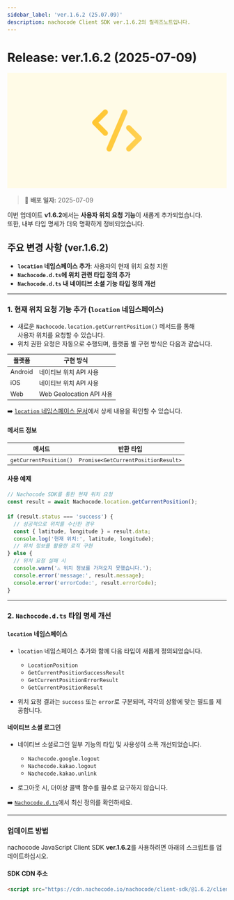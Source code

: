 ```yaml
---
sidebar_label: 'ver.1.6.2 (25.07.09)'
description: nachocode Client SDK ver.1.6.2의 릴리즈노트입니다.
---
```


# Release: ver.1.6.2 (2025-07-09)

![sdk_detail](/img/docs/releases/release_note_sdk_detail.png)

> 🔔 **배포 일자:** 2025-07-09

이번 업데이트 **v1.6.2**에서는 **사용자 위치 요청 기능**이 새롭게 추가되었습니다.  
또한, 내부 타입 명세가 더욱 명확하게 정비되었습니다.

## 주요 변경 사항 (ver.1.6.2)

- **`location` 네임스페이스 추가**: 사용자의 현재 위치 요청 지원
- **`Nachocode.d.ts`에 위치 관련 타입 정의 추가**
- **`Nachocode.d.ts` 내 네이티브 소셜 기능 타입 정의 개선**

---

### 1. 현재 위치 요청 기능 추가 (`location` 네임스페이스)

- 새로운 `Nachocode.location.getCurrentPosition()` 메서드를 통해  
  사용자 위치를 요청할 수 있습니다.
- 위치 권한 요청은 자동으로 수행되며, 플랫폼 별 구현 방식은 다음과 같습니다.

| 플랫폼  | 구현 방식                |
| ------- | ------------------------ |
| Android | 네이티브 위치 API 사용   |
| iOS     | 네이티브 위치 API 사용   |
| Web     | Web Geolocation API 사용 |

➡️ [`location` 네임스페이스 문서](/docs/sdk/namespaces/location)에서 상세 내용을 확인할 수 있습니다.

#### 메서드 정보

| 메서드                 | 반환 타입                           |
| ---------------------- | ----------------------------------- |
| `getCurrentPosition()` | `Promise<GetCurrentPositionResult>` |

#### 사용 예제

```javascript
// Nachocode SDK를 통한 현재 위치 요청
const result = await Nachocode.location.getCurrentPosition();

if (result.status === 'success') {
  // 성공적으로 위치를 수신한 경우
  const { latitude, longitude } = result.data;
  console.log('현재 위치:', latitude, longitude);
  // 위치 정보를 활용한 로직 구현
} else {
  // 위치 요청 실패 시
  console.warn('⚠️ 위치 정보를 가져오지 못했습니다.');
  console.error('message:', result.message);
  console.error('errorCode:', result.errorCode);
}
```

---

### 2. `Nachocode.d.ts` 타입 명세 개선

#### `location` 네임스페이스

- `location` 네임스페이스 추가와 함께 다음 타입이 새롭게 정의되었습니다.

  - `LocationPosition`
  - `GetCurrentPositionSuccessResult`
  - `GetCurrentPositionErrorResult`
  - `GetCurrentPositionResult`

- 위치 요청 결과는 `success` 또는 `error`로 구분되며,
  각각의 상황에 맞는 필드를 제공합니다.

#### 네이티브 소셜 로그인

- 네이티브 소셜로그인 일부 기능의 타입 및 사용성이 소폭 개선되었습니다.

  - `Nachocode.google.logout`
  - `Nachocode.kakao.logout`
  - `Nachocode.kakao.unlink`

- 로그아웃 시, 더이상 콜백 함수를 필수로 요구하지 않습니다.

➡️ [`Nachocode.d.ts`](https://github.com/FlipperCorporation/nachocode-client-sdk-js/blob/main/releases/Nachocode.d.ts)에서 최신 정의를 확인하세요.

---

### 업데이트 방법

nachocode JavaScript Client SDK **ver.1.6.2**를 사용하려면 아래의 스크립트를 업데이트하십시오.

#### SDK CDN 주소

```html
<script src="https://cdn.nachocode.io/nachocode/client-sdk/@1.6.2/client-sdk.min.js"></script>
```
